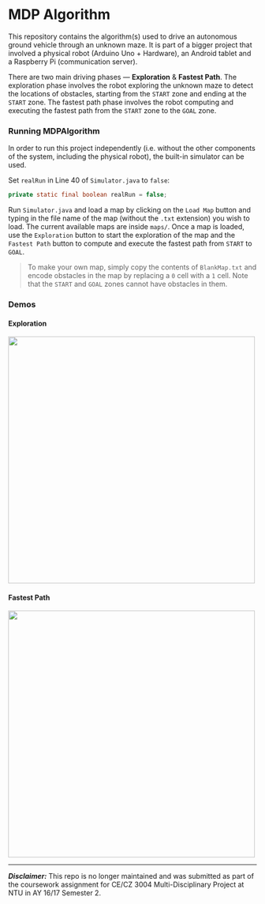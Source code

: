 # MDP Algorithm

This repository contains the algorithm(s) used to drive an autonomous ground vehicle through an unknown maze. It is part of a bigger project that involved a physical robot (Arduino Uno + Hardware), an Android tablet and a Raspberry Pi (communication server).

There are two main driving phases &mdash; **Exploration** & **Fastest Path**. The exploration phase involves the robot exploring the unknown maze to detect the locations of obstacles, starting from the `START` zone and ending at the `START` zone. The fastest path phase involves the robot computing and executing the fastest path from the `START` zone to the `GOAL` zone.

### Running MDPAlgorithm

In order to run this project independently (i.e. without the other components of the system, including the physical robot), the built-in simulator can be used.

Set `realRun` in Line 40 of `Simulator.java` to `false`:

```java
private static final boolean realRun = false;
```

Run `Simulator.java` and load a map by clicking on the `Load Map` button and typing in the file name of the map (without the `.txt` extension) you wish to load. The current available maps are inside `maps/`. Once a map is loaded, use the `Exploration` button to start the exploration of the map and the `Fastest Path` button to compute and execute the fastest path from `START` to `GOAL`.

> To make your own map, simply copy the contents of `BlankMap.txt` and encode obstacles in the map by replacing a `0` cell with a `1` cell. Note that the `START` and `GOAL` zones cannot have obstacles in them.

### Demos

#### Exploration

<img src="Exploration Demo.gif" height="500px" width="auto"/>

#### Fastest Path

<img src="Fastest Path Demo.gif" height="500px" width="auto"/>

****

***Disclaimer:*** This repo is no longer maintained and was submitted as part of the coursework assignment for CE/CZ 3004 Multi-Disciplinary Project at NTU in AY 16/17 Semester 2.
